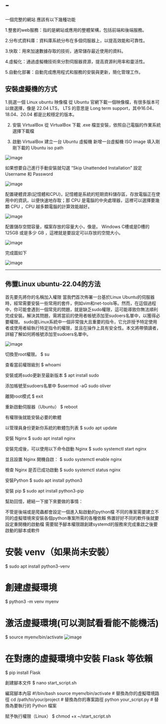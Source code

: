 # -
一個完整的網站
應該有以下幾種功能

1.整套的web服務：指的是網站或應用的整體架構，包括前端和後端服務。

2.分布式資料庫：資料庫系統分布在多個伺服器上，以提高效能和可靠性。

3.快取：用來加速數據存取的技術，通常儲存最近使用的資料。

4.虛擬化：通過虛擬機技術來分割伺服器資源，提高資源利用率和靈活性。

5.自動化部署：自動完成應用程式和服務的安裝與更新，簡化管理工作。

安裝虛擬機的方式
--------------------------------------------------------------------------------------------------------------------------------------------------

1.挑選一個 Linux ubuntu 映像檔
從 Ubuntu 官網下載一個映像檔，有很多版本可以做選擇，像是 22.04 LTS， LTS 的意思是 Long term support，其中16.04、18.04、20.04 都是比較穩定的版本。

2. 安裝 VirtualBox
從 VirtualBox 下載 .exe 檔並安裝，依照自己電腦的作業系統選擇下載檔

3. 啟動 VirtualBox 建立一台 Ubuntu 虛擬機
新增一台虛擬機
ISO image 填入剛剛下載的 Ubuntu iso path

![image](https://github.com/OliverTsai/memorandum/blob/main/img/1.png)


如果想要自己進行手動安裝就勾選 “Skip Unattended Installation”
設定 Username 和 Password

![image](https://github.com/OliverTsai/memorandum/blob/main/img/2.png)

配置硬體資源(記憶體和CPU)，記憶體是系統的短期資料儲存區，存放電腦正在使用中的資訊，以便快速地存取；那 CPU 是電腦的中央處理器，這裡可以選擇要幾顆 CPU ，CPU 越多顆電腦的計算效能越好。

![image](https://github.com/OliverTsai/memorandum/blob/main/img/3.png)

配置儲存空間容量，檔案存放的容量大小，像是。 Windows C槽或是D槽的 125GB 或是多少 GB ，這裡就是要設定可以存放的空間大小。

![image](https://github.com/OliverTsai/memorandum/blob/main/img/4.png)

完成圖如下

![image](https://github.com/OliverTsai/memorandum/blob/main/img/5.png)


--------------------------------------------------------------------------------------------------------------------------------------------------



佈置Linux ubuntu-22.04的方法
--------------------------------------------------------------------------------------------------------------------------------------------------

首先要先將你的名稱加入權限
當我們首次佈署一台基於Linux Ubuntu的伺服器時，經常需要安裝一些常用的套件，例如vim和net-tools等。然而，在這個過程中，你可能會遇到一個常見的問題，就是缺乏sudo權限，這可能導致你無法順利完成安裝。解決其問題，需將當前的使用者帳號添加至sudoers名單中，以獲得必要權限。
sudo是Linux系統中一個非常強大且重要的指令，它允許授予特定使用者或使用者組執行特定指令的權限，並且在操作上具有安全性。本文將帶領讀者，詳細了解如何將帳號添加至sudoers名單中。

![image](https://github.com/OliverTsai/memorandum/blob/main/img/6.png)

切換至root權限。
$ su

查看當前權限級別
$ whoami

安裝或將sudo更新至最新版本
$ apt install sudo

添加帳號至sudoers名單中
$usermod -aG sudo oliver

離開root模式
$ exit

重新啟動伺服器（Ubuntu）
$ reboot


有權限後就能安裝必要的軟體

以管理員身份更新你系統的軟體包列表
$ sudo apt update

安裝 Nginx
$ sudo apt install nginx

安裝完成後，可以使用以下命令啟動 Nginx
$ sudo systemctl start nginx

並且設置 Nginx 開機自啟：
$ sudo systemctl enable nginx

檢查 Nginx 是否已成功啟動
$ sudo systemctl status nginx

安裝Python
$ sudo apt install python3

安裝 pip
$ sudo apt install python3-pip


幫助回憶，總結一下接下來要做的事情：

不管是後端或是爬蟲都會設定一個進入點啟動的python檔
不同的專案需要建立不同的虛擬環境來安裝各個python專案所需的各種依賴
佈置好好不同的軟件後就要設定重開機的啟動檔
需要賦予腳本權限跟創建systemd的服務來完成重啟之後要啟動的腳本或軟件


# 安裝 venv（如果尚未安裝）
$ sudo apt install python3-venv

# 創建虛擬環境
$ python3 -m venv myenv

# 激活虛擬環境(可以測試看看能不能機活)
$ source myenv/bin/activate
![image](https://github.com/OliverTsai/memorandum/blob/main/img/7.png)

# 在對應的虛擬環境中安裝 Flask 等依賴
$ pip install Flask

創建腳本文件
$ nano start_script.sh

編寫腳本內容
#!/bin/bash
source myenv/bin/activate  # 替換為你的虛擬環境路徑
cd /path/to/your/project  # 替換為你的專案路徑
python your_script.py  # 替換為要執行的 Python 檔案

賦予執行權限（Linux）
$ chmod +x ~/start_script.sh


